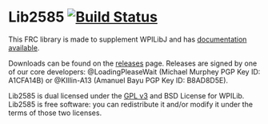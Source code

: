 Lib2585 [![Build Status](https://travis-ci.org/Impact2585/Lib2585.svg?branch=master)](https://travis-ci.org/Impact2585/Lib2585)
=======

This FRC library is made to supplement WPILibJ and has [documentation available](https://impact2585.github.io/Lib2585).

Downloads can be found on the [releases](https://github.com/2585Robophiles/Lib2585/releases) page. Releases are signed by one of our core developers: @LoadingPleaseWait (Michael Murphey PGP Key ID: A1CFA14B) or @KIllin-A13 (Amanuel Bayu PGP Key ID: B8AD8D5E).

Lib2585 is dual licensed under the [GPL v3](http://www.gnu.org/licenses) and BSD License for WPILib.
Lib2585 is free software: you can redistribute it and/or modify it under the terms of those two licenses.
